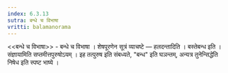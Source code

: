 ```yaml
---
index: 6.3.13
sutra: बन्धे च विभाषा
vritti: balamanorama
---
```


<<बन्धे च विभाषा>> - बन्धे च विभाषा । शेषपूरणेन सूत्रं व्याचष्टे — हलदन्तादिति । बस्तेबन्ध इति । संज्ञायामिति सप्तमीत्तपुरुषोऽयम् । इह तत्पुरुष इति संबध्यते, "बन्ध" इति घञन्तम्, अन्यत्र तुनेन्सिद्धे॑ति निषेध इति स्पष्ट भाष्ये । 